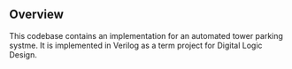 ## Overview
This codebase contains an implementation for an automated tower parking systme.
It is implemented in Verilog as a term project for Digital Logic Design.
